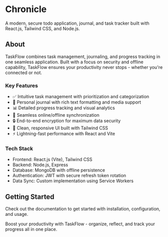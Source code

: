 # Chronicle

A modern, secure todo application, journal, and task tracker built with React.js, Tailwind CSS, and Node.js.

## About

TaskFlow combines task management, journaling, and progress tracking in one seamless application. Built with a focus on security and offline capability, TaskFlow ensures your productivity never stops - whether you're connected or not.

### Key Features
- ✅ Intuitive task management with prioritization and categorization
- 📝 Personal journal with rich text formatting and media support
- 📊 Detailed progress tracking and visual analytics
- 🔄 Seamless online/offline synchronization
- 🔒 End-to-end encryption for maximum data security
- 🎨 Clean, responsive UI built with Tailwind CSS
- ⚡ Lightning-fast performance with React and Vite

### Tech Stack
- Frontend: React.js (Vite), Tailwind CSS
- Backend: Node.js, Express
- Database: MongoDB with offline persistence
- Authentication: JWT with secure refresh token rotation
- Data Sync: Custom implementation using Service Workers

## Getting Started

Check out the documentation to get started with installation, configuration, and usage.

Boost your productivity with TaskFlow - organize, reflect, and track your progress all in one place.
